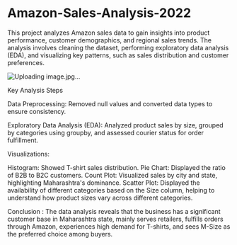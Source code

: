 # Amazon-Sales-Analysis-2022
This project analyzes Amazon sales data to gain insights into product performance, customer demographics, and regional sales trends. The analysis involves cleaning the dataset, performing exploratory data analysis (EDA), and visualizing key patterns, such as sales distribution and customer preferences.

![Uploading image.jpg…]()


Key Analysis Steps

Data Preprocessing:
Removed null values and converted data types to ensure consistency.

Exploratory Data Analysis (EDA):
Analyzed product sales by size, grouped by categories using groupby, and assessed courier status for order fulfillment.

Visualizations:

Histogram: Showed T-shirt sales distribution.
Pie Chart: Displayed the ratio of B2B to B2C customers.
Count Plot: Visualized sales by city and state, highlighting Maharashtra's dominance.
Scatter Plot: Displayed the availability of different categories based on the Size column, helping to understand how product sizes vary across different categories.

Conclusion : The data analysis reveals that the business has a significant customer base in Maharashtra state, mainly serves retailers, fulfills orders through Amazon, experiences high demand for T-shirts, and sees M-Size as the preferred choice among buyers.
